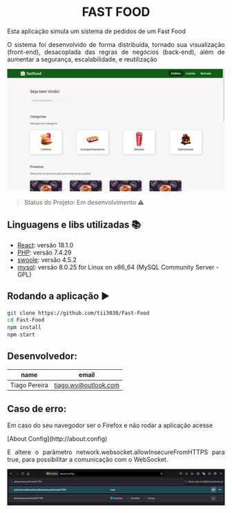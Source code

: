 <h1 align="center"> FAST FOOD </h1>
<p align="justify"> Esta aplicação simula um sistema de pedidos de um Fast Food </p>
<p align="justify"> O sistema foi desenvolvido de forma distribuída, tornado sua visualização (front-end), desacoplada das regras de negócios (back-end), além de aumentar a segurança, escalabilidade, e reutilização </p>
<img src="https://raw.githubusercontent.com/tii3030/Fast-Food-Devio/main/Screenshot.png"></img>


> Status do Projeto: Em desenvolvimento :warning:

## Linguagens e libs utilizadas :books:

- [React](https://pt-br.reactjs.org/): versão 18.1.0
- [PHP](https://www.php.net/): versão 7.4.29
- [swoole](https://github.com/swoole/swoole-docs): versão 4.5.2
- [mysql](https://www.php.net/): versão 8.0.25 for Linux on x86_64 (MySQL Community Server - GPL)


## Rodando a aplicação :arrow_forward:

```sh
git clone https://github.com/tii3030/Fast-Food
cd Fast-Food
npm install
npm start
```


## Desenvolvedor: 
|name|email|
| -------- | -------- |
|Tiago Pereira|tiago.wy@outlook.com|


## Caso de erro:
<p align="justify"> Em caso do seu navegodor ser o Firefox e não rodar a aplicação acesse </p> [About Config](http://about:config)
<p align="justify"> E altere o parâmetro network.websocket.allowInsecureFromHTTPS para true, para possibilitar a comunicação com o WebSocket. </p>

<img src="https://raw.githubusercontent.com/tii3030/Fast-Food-Devio/main/Screenshot2.png"></img>


